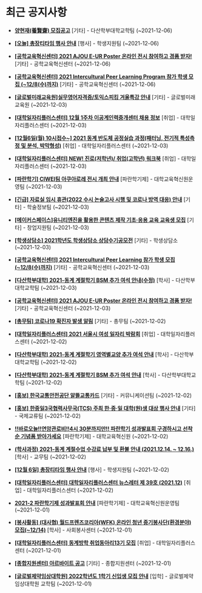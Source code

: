# 최근 공지사항

* **[양현재(養賢齋) 모집공고](http://ajou.ac.kr/kr/ajou/notice.do?mode=view&amp;articleNo=130347&amp;article.offset=0&amp;articleLimit=30)**
 [기타] - 다산학부대학교학팀 (~2021-12-06)

* **[[오늘] 총장티타임 행사 안내](http://ajou.ac.kr/kr/ajou/notice.do?mode=view&amp;articleNo=130344&amp;article.offset=0&amp;articleLimit=30)**
 [행사] - 학생지원팀 (~2021-12-06)

* **[[공학교육혁신센터] 2021 AJOU E-UR Poster 온라인 전시 참여하고 경품 받자!](http://ajou.ac.kr/kr/ajou/notice.do?mode=view&amp;articleNo=130342&amp;article.offset=0&amp;articleLimit=30)**
 [기타] - 공학교육혁신센터 (~2021-12-06)

* **[[공학교육혁신센터] 2021 Intercultural Peer Learning Program 참가 학생 모집 (~12/8(수)까지)](http://ajou.ac.kr/kr/ajou/notice.do?mode=view&amp;articleNo=130340&amp;article.offset=0&amp;articleLimit=30)**
 [기타] - 공학교육혁신센터 (~2021-12-06)

* **[[글로벌미래교육원]실무영어자격증/토익스피킹 겨울특강 안내](http://ajou.ac.kr/kr/ajou/notice.do?mode=view&amp;articleNo=130330&amp;article.offset=0&amp;articleLimit=30)**
 [기타] - 글로벌미래교육원 (~2021-12-03)

* **[[대학일자리플러스센터] 12월 1주차 이공계인력중개센터 채용 정보](http://ajou.ac.kr/kr/ajou/notice.do?mode=view&amp;articleNo=127983&amp;article.offset=0&amp;articleLimit=30)**
 [취업] - 대학일자리플러스센터 (~2021-12-03)

* **[[12월6일(월) 10시접수~] 2021 동계 반도체 공정실습 과정(패터닝, 전기적 특성측정 및 분석, 박막형성)](http://ajou.ac.kr/kr/ajou/notice.do?mode=view&amp;articleNo=127979&amp;article.offset=0&amp;articleLimit=30)**
 [취업] - 대학일자리플러스센터 (~2021-12-03)

* **[[대학일자리플러스센터] NEW! 진로(저학년)/ 취업(고학년) 워크북](http://ajou.ac.kr/kr/ajou/notice.do?mode=view&amp;articleNo=127976&amp;article.offset=0&amp;articleLimit=30)**
 [취업] - 대학일자리플러스센터 (~2021-12-03)

* **[[파란학기] CIWEI팀 아쿠아로레 전시 개최 안내](http://ajou.ac.kr/kr/ajou/notice.do?mode=view&amp;articleNo=127971&amp;article.offset=0&amp;articleLimit=30)**
 [파란학기제] - 대학교육혁신원운영팀 (~2021-12-03)

* **[[긴급] 자료실 임시 휴관(2022 수시 논술고사 시행 및 코로나 방역 대응) 안내](http://ajou.ac.kr/kr/ajou/notice.do?mode=view&amp;articleNo=127940&amp;article.offset=0&amp;articleLimit=30)**
 [기타] - 학술정보팀 (~2021-12-03)

* **[[메이커스페이스]유니티엔진을 활용한 콘텐츠 제작 기초·응용 교육 교육생 모집](http://ajou.ac.kr/kr/ajou/notice.do?mode=view&amp;articleNo=127935&amp;article.offset=0&amp;articleLimit=30)**
 [기타] - 창업지원팀 (~2021-12-03)

* **[[학생상담소] 2021학년도 학생상담소 상담수기공모전](http://ajou.ac.kr/kr/ajou/notice.do?mode=view&amp;articleNo=127925&amp;article.offset=0&amp;articleLimit=30)**
 [기타] - 학생상담소 (~2021-12-03)

* **[[공학교육혁신센터] 2021 Intercultural Peer Learning 참가 학생 모집 (~12/8(수)까지)](http://ajou.ac.kr/kr/ajou/notice.do?mode=view&amp;articleNo=123416&amp;article.offset=0&amp;articleLimit=30)**
 [기타] - 공학교육혁신센터 (~2021-12-03)

* **[[다산학부대학] 2021-동계 계절학기 BSM 추가 여석 안내(수정)](http://ajou.ac.kr/kr/ajou/notice.do?mode=view&amp;articleNo=123414&amp;article.offset=0&amp;articleLimit=30)**
 [학사] - 다산학부대학교학팀 (~2021-12-03)

* **[[공학교육혁신센터] 2021 AJOU E-UR Poster 온라인 전시 참여하고 경품 받자!](http://ajou.ac.kr/kr/ajou/notice.do?mode=view&amp;articleNo=123412&amp;article.offset=0&amp;articleLimit=30)**
 [기타] - 공학교육혁신센터 (~2021-12-03)

* **[[총무팀] 코로나19 확진자 발생 알림](http://ajou.ac.kr/kr/ajou/notice.do?mode=view&amp;articleNo=123408&amp;article.offset=0&amp;articleLimit=30)**
 [기타] - 총무팀 (~2021-12-02)

* **[[대학일자리플러스센터] 2021 서울시 여성 일자리 박람회](http://ajou.ac.kr/kr/ajou/notice.do?mode=view&amp;articleNo=123405&amp;article.offset=0&amp;articleLimit=30)**
 [취업] - 대학일자리플러스센터 (~2021-12-02)

* **[[다산학부대학] 2021-동계 계절학기 영역별교양 추가 여석 안내](http://ajou.ac.kr/kr/ajou/notice.do?mode=view&amp;articleNo=122574&amp;article.offset=0&amp;articleLimit=30)**
 [학사] - 다산학부대학교학팀 (~2021-12-02)

* **[[다산학부대학] 2021-동계 계절학기 BSM 추가 여석 안내](http://ajou.ac.kr/kr/ajou/notice.do?mode=view&amp;articleNo=120787&amp;article.offset=0&amp;articleLimit=30)**
 [학사] - 다산학부대학교학팀 (~2021-12-02)

* **[[홍보] 한국교통안전공단 알뜰교통카드](http://ajou.ac.kr/kr/ajou/notice.do?mode=view&amp;articleNo=120786&amp;article.offset=0&amp;articleLimit=30)**
 [기타] - 커뮤니케이션팀 (~2021-12-02)

* **[[홍보] 한중일3국협력사무국(TCS) 주최 한·중·일 대학(원)생 대상 행사 안내](http://ajou.ac.kr/kr/ajou/notice.do?mode=view&amp;articleNo=118265&amp;article.offset=0&amp;articleLimit=30)**
 [기타] - 국제교류팀 (~2021-12-02)

* **[!!바로오늘!!연암관로비!!4시 30분까지만!! 파란학기 성과발표회 구경하시고 선착순 기념품 받아가세요](http://ajou.ac.kr/kr/ajou/notice.do?mode=view&amp;articleNo=118264&amp;article.offset=0&amp;articleLimit=30)**
 [파란학기제] - 대학교육혁신원 (~2021-12-02)

* **[(학사과정) 2021-동계 계절수업 수강료 납부 및 환불 안내 (2021.12.14. ~ 12.16.)](http://ajou.ac.kr/kr/ajou/notice.do?mode=view&amp;articleNo=118259&amp;article.offset=0&amp;articleLimit=30)**
 [학사] - 교무팀 (~2021-12-02)

* **[[12월 6일] 총장티타임 행사 안내](http://ajou.ac.kr/kr/ajou/notice.do?mode=view&amp;articleNo=118251&amp;article.offset=0&amp;articleLimit=30)**
 [행사] - 학생지원팀 (~2021-12-02)

* **[[대학일자리플러스센터] 대학일자리플러스센터 뉴스레터 제 39호 (2021.12)](http://ajou.ac.kr/kr/ajou/notice.do?mode=view&amp;articleNo=118249&amp;article.offset=0&amp;articleLimit=30)**
 [취업] - 대학일자리플러스센터 (~2021-12-02)

* **[2021-2 파란학기제 성과발표회 안내](http://ajou.ac.kr/kr/ajou/notice.do?mode=view&amp;articleNo=118230&amp;article.offset=0&amp;articleLimit=30)**
 [파란학기제] - 대학교육혁신원운영팀 (~2021-12-01)

* **[[봉사활동] (대사협) 월드프렌즈코리아(WFK) 온라인 청년 중기봉사단(환경분야) 모집(~12/14)](http://ajou.ac.kr/kr/ajou/notice.do?mode=view&amp;articleNo=117831&amp;article.offset=0&amp;articleLimit=30)**
 [학사] - 사회봉사센터 (~2021-12-01)

* **[[대학일자리플러스센터] 동계방학 취업동아리13기 모집](http://ajou.ac.kr/kr/ajou/notice.do?mode=view&amp;articleNo=117825&amp;article.offset=0&amp;articleLimit=30)**
 [취업] - 대학일자리플러스센터 (~2021-12-01)

* **[[종합지원센터] 아르바이트 공고](http://ajou.ac.kr/kr/ajou/notice.do?mode=view&amp;articleNo=117814&amp;article.offset=0&amp;articleLimit=30)**
 [기타] - 종합지원센터 (~2021-12-01)

* **[[글로벌제약임상대학원] 2022학년도 1학기 신입생 모집 안내](http://ajou.ac.kr/kr/ajou/notice.do?mode=view&amp;articleNo=116890&amp;article.offset=0&amp;articleLimit=30)**
 [입학] - 글로벌제약임상대학원 교학팀 (~2021-12-01)
